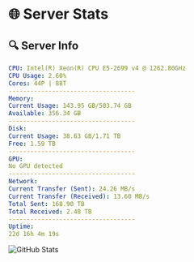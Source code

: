 # 🌐 Server Stats
## 🔍 Server Info
```yaml
CPU: Intel(R) Xeon(R) CPU E5-2699 v4 @ 1262.80GHz
CPU Usage: 2.60%
Cores: 44P | 88T
-----------------------------------
Memory:
Current Usage: 143.95 GB/503.74 GB
Available: 356.34 GB
-----------------------------------
Disk:
Current Usage: 38.63 GB/1.71 TB
Free: 1.59 TB
-----------------------------------
GPU:
No GPU detected
-----------------------------------
Network:
Current Transfer (Sent): 24.26 MB/s
Current Transfer (Received): 13.60 MB/s
Total Sent: 168.90 TB
Total Received: 2.48 TB
-----------------------------------
Uptime:
22d 16h 4m 19s
```
![GitHub Stats](https://img.shields.io/badge/Updated-2025-03-02_14:47:37-blue)